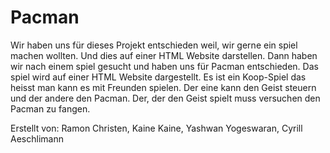 # Pacman
Wir haben uns für dieses Projekt entschieden weil, wir gerne ein spiel machen wollten. Und dies auf einer HTML Website darstellen. Dann haben wir nach einem spiel gesucht
und haben uns für Pacman entschieden.
Das spiel wird auf einer HTML Website dargestellt. Es ist ein Koop-Spiel das heisst man kann es mit Freunden spielen. Der eine kann den Geist steuern und der andere den Pacman.
Der, der den Geist spielt muss versuchen den Pacman zu fangen. 

Erstellt von:
Ramon Christen,
Kaine Kaine,
Yashwan Yogeswaran,
Cyrill Aeschlimann

